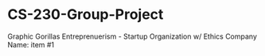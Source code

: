 # CS-230-Group-Project
Graphic Gorillas
Entreprenuerism - Startup Organization w/ Ethics
Company Name: 
item #1
